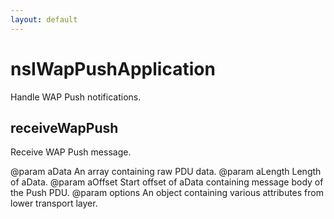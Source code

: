 ```yaml
---
layout: default
---
```


# nsIWapPushApplication #

Handle WAP Push notifications.


## receiveWapPush ##

Receive WAP Push message.

@param aData
       An array containing raw PDU data.
@param aLength
       Length of aData.
@param aOffset
       Start offset of aData containing message body of the Push PDU.
@param options
       An object containing various attributes from lower transport layer.

